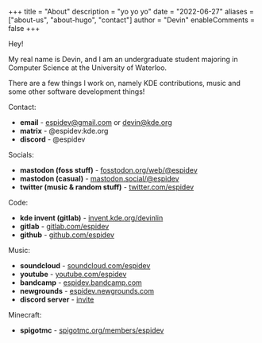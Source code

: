 +++
title = "About"
description = "yo yo yo"
date = "2022-06-27"
aliases = ["about-us", "about-hugo", "contact"]
author = "Devin"
enableComments = false
+++

Hey!

My real name is Devin, and I am an undergraduate student majoring in Computer Science at the University of Waterloo.

There are a few things I work on, namely KDE contributions, music and some other software development things!

Contact:

* **email** - espidev@gmail.com or devin@kde.org
* **matrix** - @espidev:kde.org
* **discord** - @espidev

Socials:

* **mastodon (foss stuff)** - [fosstodon.org/web/@espidev](https://fosstodon.org/web/@espidev)
* **mastodon (casual)** - [mastodon.social/@espidev](https://mastodon.social/@espidev)
* **twitter (music & random stuff)** - [twitter.com/espidev](https://twitter.com/espidev)

Code:

* **kde invent (gitlab)** - [invent.kde.org/devinlin](https://invent.kde.org/devinlin)
* **gitlab** - [gitlab.com/espidev](https://gitlab.com/espidev)
* **github** - [github.com/espidev](https://github.com/espidev)

Music:

* **soundcloud** - [soundcloud.com/espidev](https://soundcloud.com/espidev)
* **youtube** - [youtube.com/espidev](https://youtube.com/espidev)
* **bandcamp** - [espidev.bandcamp.com](https://espidev.bandcamp.com)
* **newgrounds** - [espidev.newgrounds.com](https://espidev.newgrounds.com)
* **discord server** - [invite](https://discord.com/invite/JzN6zN3)

Minecraft:

* **spigotmc** - [spigotmc.org/members/espidev](https://www.spigotmc.org/members/espidev.603037/)
